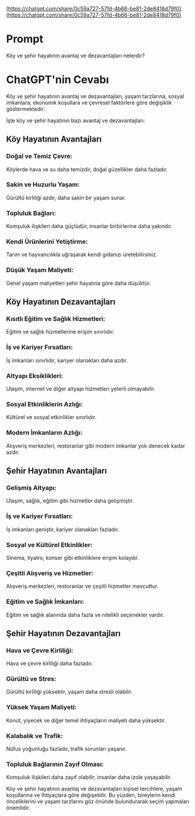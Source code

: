 <link rel="stylesheet" href="style.css" />
<script src="main.js"></script>

[https://chatgpt.com/share/0c59a727-57fd-4b66-be81-2de8418d79f0](https://chatgpt.com/share/0c59a727-57fd-4b66-be81-2de8418d79f0)

# Prompt
Köy ve şehir hayatının avantaj ve dezavantajları nelerdir?

# ChatGPT'nin Cevabı
Köy ve şehir hayatının avantaj ve dezavantajları, yaşam tarzlarına, sosyal imkanlara, ekonomik koşullara ve çevresel faktörlere göre değişiklik göstermektedir. 

İşte köy ve şehir hayatının bazı avantaj ve dezavantajları:

## Köy Hayatının Avantajları
### Doğal ve Temiz Çevre:
Köylerde hava ve su daha temizdir, doğal güzellikler daha fazladır.
### Sakin ve Huzurlu Yaşam:
Gürültü kirliliği azdır, daha sakin bir yaşam sunar.
### Topluluk Bağları:
Komşuluk ilişkileri daha güçlüdür, insanlar birbirlerine daha yakındır.
### Kendi Ürünlerini Yetiştirme:
Tarım ve hayvancılıkla uğraşarak kendi gıdanızı üretebilirsiniz.
### Düşük Yaşam Maliyeti:
Genel yaşam maliyetleri şehir hayatına göre daha düşüktür.

## Köy Hayatının Dezavantajları
### Kısıtlı Eğitim ve Sağlık Hizmetleri:
Eğitim ve sağlık hizmetlerine erişim sınırlıdır.
### İş ve Kariyer Fırsatları:
İş imkanları sınırlıdır, kariyer olanakları daha azdır.
### Altyapı Eksiklikleri:
Ulaşım, internet ve diğer altyapı hizmetleri yeterli olmayabilir.
### Sosyal Etkinliklerin Azlığı:
Kültürel ve sosyal etkinlikler sınırlıdır.
### Modern İmkanların Azlığı:
Alışveriş merkezleri, restoranlar gibi modern imkanlar yok denecek kadar azdır.

## Şehir Hayatının Avantajları
### Gelişmiş Altyapı:
Ulaşım, sağlık, eğitim gibi hizmetler daha gelişmiştir.
### İş ve Kariyer Fırsatları:
İş imkanları geniştir, kariyer olanakları fazladır.
### Sosyal ve Kültürel Etkinlikler:
Sinema, tiyatro, konser gibi etkinliklere erişim kolaydır.
### Çeşitli Alışveriş ve Hizmetler:
Alışveriş merkezleri, restoranlar ve çeşitli hizmetler mevcuttur.
### Eğitim ve Sağlık İmkanları:
Eğitim ve sağlık alanında daha fazla ve nitelikli seçenekler vardır.

## Şehir Hayatının Dezavantajları
### Hava ve Çevre Kirliliği:
Hava ve çevre kirliliği daha fazladır.
### Gürültü ve Stres:
Gürültü kirliliği yüksektir, yaşam daha stresli olabilir.
### Yüksek Yaşam Maliyeti:
Konut, yiyecek ve diğer temel ihtiyaçların maliyeti daha yüksektir.
### Kalabalık ve Trafik:
Nüfus yoğunluğu fazladır, trafik sorunları yaşanır.
### Topluluk Bağlarının Zayıf Olması:
Komşuluk ilişkileri daha zayıf olabilir, insanlar daha izole yaşayabilir.

Köy ve şehir hayatının avantaj ve dezavantajları kişisel tercihlere, yaşam koşullarına ve ihtiyaçlara göre değişebilir. Bu yüzden, bireylerin kendi önceliklerini ve yaşam tarzlarını göz önünde bulundurarak seçim yapmaları önemlidir.

